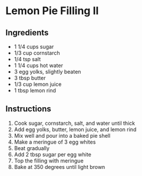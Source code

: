 # Lemon Pie Filling II

## Ingredients

- 1 1/4 cups sugar
- 1/3 cup cornstarch
- 1/4 tsp salt
- 1 1/4 cups hot water
- 3 egg yolks, slightly beaten
- 3 tbsp butter
- 1/3 cup lemon juice
- 1 tbsp lemon rind

## Instructions

1. Cook sugar, cornstarch, salt, and water until thick
2. Add egg yolks, butter, lemon juice, and lemon rind
3. Mix well and pour into a baked pie shell
4. Make a meringue of 3 egg whites
5. Beat gradually
6. Add 2 tbsp sugar per egg white
7. Top the filling with meringue
8. Bake at 350 degrees until light brown
